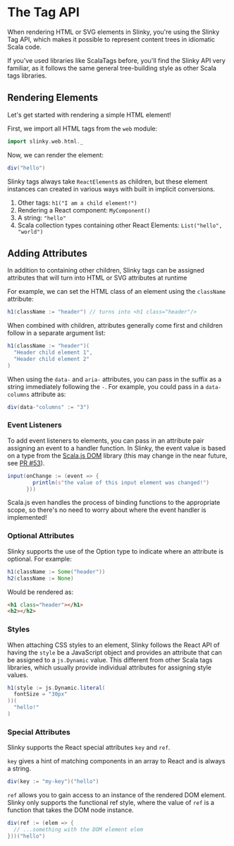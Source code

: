 # The Tag API
When rendering HTML or SVG elements in Slinky, you're using the Slinky Tag API, which makes it possible to represent content trees in idiomatic Scala code.

If you've used libraries like ScalaTags before, you'll find the Slinky API very familiar, as it follows the same general tree-building style as other Scala tags libraries.

## Rendering Elements
Let's get started with rendering a simple HTML element!

First, we import all HTML tags from the `web` module:
```scala
import slinky.web.html._
```

Now, we can render the element:
```scala
div("hello")
```

Slinky tags always take `ReactElement`s as children, but these element instances can created in various ways with built in implicit conversions.
1) Other tags: `h1("I am a child element!")`
2) Rendering a React component: `MyComponent()`
3) A string: `"hello"`
4) Scala collection types containing other React Elements: `List("hello", "world")`

## Adding Attributes
In addition to containing other children, Slinky tags can be assigned attributes that will turn into HTML or SVG attributes at runtime

For example, we can set the HTML class of an element using the `className` attribute:
```scala
h1(className := "header") // turns into <h1 class="header"/>
```

When combined with children, attributes generally come first and children follow in a separate argument list:
```scala
h1(className := "header")(
  "Header child element 1",
  "Header child element 2"
)
```

When using the `data-` and `aria-` attributes, you can pass in the suffix as a string immediately following the `-`. For example, you could pass in a `data-columns` attribute as:
```scala
div(data-"columns" := "3")
```

### Event Listeners
To add event listeners to elements, you can pass in an attribute pair assigning an event to a handler function. In Slinky, the event value is based on a type from the [Scala.js DOM](https://github.com/scala-js/scala-js-dom) library (this may change in the near future, see [PR #53](https://github.com/shadaj/slinky/pull/53)).

```scala
input(onChange := (event => {
        println(s"the value of this input element was changed!")
      }))
```

Scala.js even handles the process of binding functions to the appropriate scope, so there's no need to worry about where the event handler is implemented!

### Optional Attributes

Slinky supports the use of the Option type to indicate where an attribute is optional. For example:

```scala
h1(className := Some("header"))
h2(className := None)
```
Would be rendered as:
```html
<h1 class="header"></h1>
<h2></h2>
```

### Styles
When attaching CSS styles to an element, Slinky follows the React API of having the `style` be a JavaScript object and provides an attribute that can be assigned to a `js.Dynamic` value. This different from other Scala tags libraries, which usually provide individual attributes for assigning style values.
```scala
h1(style := js.Dynamic.literal(
  fontSize = "30px"
))(
  "hello!"
)
```

### Special Attributes
Slinky supports the React special attributes `key` and `ref`.

`key` gives a hint of matching components in an array to React and is always a string.
```scala
div(key := "my-key")("hello")
```

`ref` allows you to gain access to an instance of the rendered DOM element. Slinky only supports the functional ref style, where the value of `ref` is a function that takes the DOM node instance.
```scala
div(ref := (elem => {  
  // ...something with the DOM element elem
}))("hello")
```
